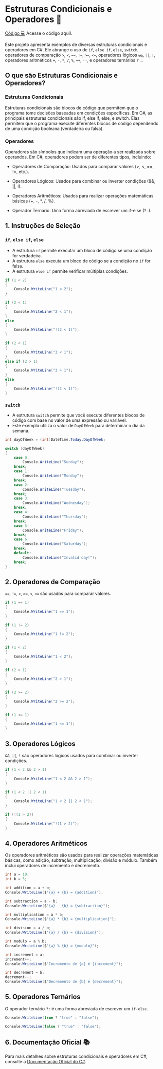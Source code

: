 ﻿# Estruturas Condicionais e Operadores 🔄

[Código 💻](ConditionalAndOperators/Program.cs) Acesse o código aqui!.

Este projeto apresenta exemplos de diversas estruturas condicionais e operadores em C#. Ele abrange o uso de `if`, `else if`, `else`, `switch`, operadores de comparação `>`, `<`, `==`, `!=`, `>=`, `<=`, operadores lógicos `&&`, `||`, `!`, operadores aritméticos `+`, `-`, `*`, `/`, `%`, `++`, `--`, e operadores ternários `?` `:`.

## O que são Estruturas Condicionais e Operadores?
### Estruturas Condicionais
Estruturas condicionais são blocos de código que permitem que o programa tome decisões baseadas em condições específicas. Em C#, as principais estruturas condicionais são if, else if, else, e switch. Elas permitem que o programa execute diferentes blocos de código dependendo de uma condição booleana (verdadeira ou falsa).

### Operadores
Operadores são símbolos que indicam uma operação a ser realizada sobre operandos. Em C#, operadores podem ser de diferentes tipos, incluindo:

- Operadores de Comparação: Usados para comparar valores (>, <, ==, !=, etc.).

- Operadores Lógicos: Usados para combinar ou inverter condições (&&, ||, !).

- Operadores Aritméticos: Usados para realizar operações matemáticas básicas (+, -, *, /, %).

- Operador Ternário: Uma forma abreviada de escrever um if-else (? :).

## 1. Instruções de Seleção

### `if`, `else if`, `else`

- A estrutura `if` permite executar um bloco de código se uma condição for verdadeira.
- A estrutura `else` executa um bloco de código se a condição no `if` for falsa.
- A estrutura `else if` permite verificar múltiplas condições.

```csharp
if (1 < 2)
{
    Console.WriteLine("1 < 2");
}

if (2 < 1)
{
    Console.WriteLine("2 < 1");
}
else
{
    Console.WriteLine("!(2 < 1)");
}

if (2 < 1)
{
    Console.WriteLine("2 < 1");
} 
else if (2 > 1)
{
    Console.WriteLine("2 > 1");
}
else
{
    Console.WriteLine("!(2 < 1)");
}
```

### `switch`

- A estrutura `switch` permite que você execute diferentes blocos de código com base no valor de uma expressão ou variável.
- Este exemplo utiliza o valor de `DayOfWeek` para determinar o dia da semana.

```csharp
int dayOfWeek = (int)DateTime.Today.DayOfWeek;

switch (dayOfWeek)
{
    case 0:
        Console.WriteLine("Sunday");
    break;
    case 1:
        Console.WriteLine("Monday");
    break;
    case 2:
        Console.WriteLine("Tuesday");
    break;
    case 3:
        Console.WriteLine("Wednesday");
    break;
    case 4:
        Console.WriteLine("Thursday");
    break;
    case 5:
        Console.WriteLine("Friday");
    break;
    case 6:
        Console.WriteLine("Saturday");
    break;
    default:
        Console.WriteLine("Invalid day!");
    break;
}
```

## 2. Operadores de Comparação

`==`, `!=`, `>`, `>=`, `<`, `<=` são usados para comparar valores.

```csharp
if (1 == 1)
{
    Console.WriteLine("1 == 1");
}

if (1 != 2)
{
    Console.WriteLine("1 != 2");
}

if (1 < 2)
{
    Console.WriteLine("1 < 2");
}

if (2 > 1)
{
    Console.WriteLine("2 > 1");
}

if (2 >= 2)
{
    Console.WriteLine("2 >= 2");
}

if (1 <= 1)
{
    Console.WriteLine("1 <= 1");
}
```

## 3. Operadores Lógicos

`&&`, `||`, `!` são operadores lógicos usados para combinar ou inverter condições.

```csharp
if (1 < 2 && 2 > 1)
{
    Console.WriteLine("1 < 2 && 2 > 1");
}

if (1 < 2 || 2 < 1)
{
    Console.WriteLine("1 < 2 || 2 < 1");
}

if (!(1 > 2))
{
    Console.WriteLine("!(1 > 2)");
}
```

## 4. Operadores Aritméticos

Os operadores aritméticos são usados para realizar operações matemáticas básicas, como adição, subtração, multiplicação, divisão e módulo. Também inclui operadores de incremento e decremento.

```csharp
int a = 10;
int b = 5;

int addition = a + b;
Console.WriteLine($"{a} + {b} = {addition}");

int subtraction = a - b;
Console.WriteLine($"{a} - {b} = {subtraction}");

int multiplication = a * b;
Console.WriteLine($"{a} * {b} = {multiplication}");

int division = a / b;
Console.WriteLine($"{a} / {b} = {division}");

int modulo = a % b;
Console.WriteLine($"{a} % {b} = {modulo}");

int increment = a;
increment++;
Console.WriteLine($"Incremento de {a} é {increment}");

int decrement = b;
decrement--;
Console.WriteLine($"Decremento de {b} é {decrement}");
```

## 5. Operadores Ternários

O operador ternário `?:` é uma forma abreviada de escrever um `if-else`.

```csharp
Console.WriteLine(true ? "true" : "false");

Console.WriteLine(false ? "true" : "false");
```

## 6. Documentação Oficial 📚

Para mais detalhes sobre estruturas condicionais e operadores em C#, consulte a [Documentação Oficial do C#](https://learn.microsoft.com/pt-br/dotnet/csharp/).